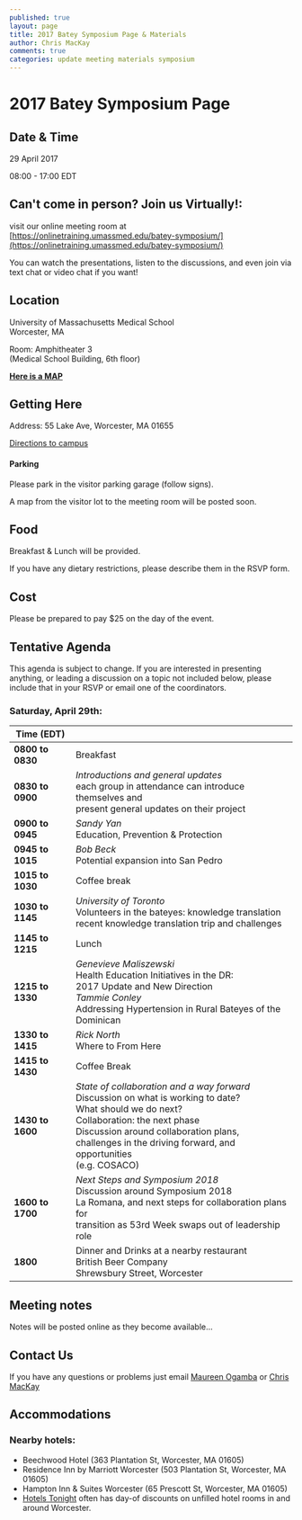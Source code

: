 ```yaml
---
published: true
layout: page
title: 2017 Batey Symposium Page & Materials
author: Chris MacKay
comments: true
categories: update meeting materials symposium
---
```


# 2017 Batey Symposium Page

## Date & Time

29 April 2017

08:00 - 17:00 EDT

## Can't come in person? Join us Virtually!:

visit our online meeting room at [https://onlinetraining.umassmed.edu/batey-symposium/](https://onlinetraining.umassmed.edu/batey-symposium/)

You can watch the presentations, listen to the discussions, and even join via text chat or video chat if you want!


## Location

University of Massachusetts Medical School <br/>
Worcester, MA

Room: Amphitheater 3 <br />
(Medical School Building, 6th floor)

<strong><a href="UMMS_Campus_Map_2017.pdf">Here is a MAP</a></strong>

## Getting Here

Address: 55 Lake Ave, Worcester, MA 01655

[Directions to campus](http://www.umassmed.edu/about/directions/)

#### Parking

Please park in the visitor parking garage (follow signs).

A map from the visitor lot to the meeting room will be posted soon.


## Food

Breakfast & Lunch will be provided.

If you have any dietary restrictions, please describe them in the RSVP form.

## Cost

Please be prepared to pay $25 on the day of the event.


## Tentative Agenda

This agenda is subject to change. If you are interested in presenting anything, or leading a discussion on a topic not included below, please include that in your RSVP or email one of the coordinators.

### Saturday, April 29th:

|   Time (EDT)   |                                                                                                                                              |
|----------------|----------------------------------------------------------------------------------------------------------------------------------------------|
| **0800 to 0830**    | Breakfast                                                                                                                                    |
| **0830 to 0900**    | *Introductions and general updates*<br/>each group in attendance can introduce themselves and<br/>present general updates on their project   |
| **0900 to 0945**      | *Sandy Yan*<br/>Education, Prevention & Protection                                                                                         |
| **0945 to 1015**      | *Bob Beck*<br/>Potential expansion into San Pedro                                                                                          |
| **1015 to 1030**      | Coffee break                                                                                                                               |
| **1030 to 1145**      | *University of Toronto*<br/>Volunteers in the bateyes: knowledge translation<br/>recent knowledge translation trip and challenges          |
| **1145 to 1215**    | Lunch                                                                                                                                        |
| **1215 to 1330**    | *Genevieve Maliszewski*<br/>Health Education Initiatives in the DR:<br/>2017 Update and New Direction<br/>*Tammie Conley*<br/>Addressing Hypertension in Rural Bateyes of the Dominican|
| **1330 to 1415**    | *Rick North*<br/>Where to From Here|
| **1415 to 1430**    | Coffee Break                                                                                                                                 |
| **1430 to 1600**    | *State of collaboration and a way forward*<br/>Discussion on what is working to date?<br/>What should we do next?<br/>Collaboration: the next phase<br>Discussion around collaboration plans,<br/>challenges in the driving forward, and opportunities<br/>(e.g. COSACO) |
| **1600 to 1700**    | *Next Steps and Symposium 2018*<br/>Discussion around Symposium 2018<br/>La Romana, and next steps for collaboration plans for<br/>transition as 53rd Week swaps out of leadership role        |
| **1800**           | Dinner and Drinks at a nearby restaurant<br/>British Beer Company<br/>Shrewsbury Street, Worcester                                                                                             |                                                                                                                |




## Meeting notes



Notes will be posted online as they become available...


## Contact Us

If you have any questions or problems just email [Maureen Ogamba](mailto:Maureen.Ogamba@umassmed.edu) or [Chris MacKay](mailto:christopher.mackay@umassmed.edu)

## Accommodations

### Nearby hotels:
- Beechwood Hotel (363 Plantation St, Worcester, MA 01605)
- Residence Inn by Marriott Worcester (503 Plantation St, Worcester, MA 01605)
- Hampton Inn & Suites Worcester (65 Prescott St, Worcester, MA 01605)
- [Hotels Tonight](https://www.hoteltonight.com) often has day-of discounts on unfilled hotel rooms in and around Worcester.
